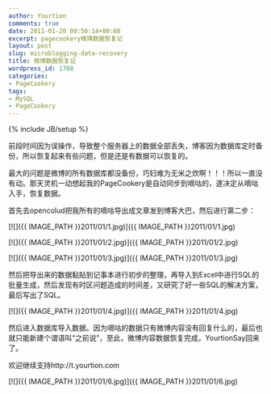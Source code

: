 ```yaml
---
author: Yourtion
comments: true
date: 2011-01-20 09:50:14+00:00
excerpt: pagecookery微博数据恢复记
layout: post
slug: microblogging-data-recovery
title: 微博数据恢复记
wordpress_id: 1788
categories:
- PageCookery
tags:
- MySQL
- PageCookery
---
```

{% include JB/setup %}

前段时间因为误操作，导致整个服务器上的数据全部丢失，博客因为数据库定时备份，所以恢复起来有些问题，但是还是有数据可以恢复的。

最大的问题是微博的所有数据库都没备份，巧妇难为无米之炊啊！！！所以一直没有动。那天灵机一动想起我的PageCookery是自动同步到嘀咕的，遂决定从嘀咕入手，恢复数据。

首先去opencolud把我所有的嘀咕导出成文章发到博客大巴，然后进行第二步：

[![]({{ IMAGE_PATH }}2011/01/1.jpg)]({{ IMAGE_PATH }}2011/01/1.jpg)

[![]({{ IMAGE_PATH }}2011/01/2.jpg)]({{ IMAGE_PATH }}2011/01/2.jpg)

[![]({{ IMAGE_PATH }}2011/01/3.jpg)]({{ IMAGE_PATH }}2011/01/3.jpg)

然后把导出来的数据黏贴到记事本进行初步的整理，再导入到Excel中进行SQL的批量生成，然后发现有时区问题造成的时间差，又研究了好一些SQL的解决方案，最后写出了SQL。

[![]({{ IMAGE_PATH }}2011/01/4.jpg)]({{ IMAGE_PATH }}2011/01/4.jpg)

然后进入数据库导入数据。因为嘀咕的数据只有微博内容没有回复什么的，最后也就只能新建个谓语叫“之前说”，至此，微博内容数据恢复完成，YourtionSay回来了。

欢迎继续支持http://t.yourtion.com

[![]({{ IMAGE_PATH }}2011/01/6.jpg)]({{ IMAGE_PATH }}2011/01/6.jpg)
